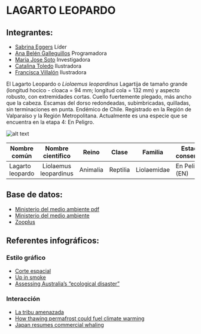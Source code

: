 #  LAGARTO LEOPARDO 
## Integrantes:
- [Sabrina Eggers](https://github.com/sabrina11s) Líder
- [Ana Belén Galleguillos](https://github.com/anagalleguillos) Programadora
- [Maria Jose Soto](https://github.com/CoteSoto) Investigadora
- [Catalina Toledo](https://github.com/catalinatoledo) Ilustradora
- [Francisca Villalón](https://github.com/Francisca-Pankii) Ilustradora

El Lagarto Leopardo o _Liolaemus leopardinus_ Lagartija de tamaño grande (longitud hocico - cloaca = 94 mm; longitud cola = 132 mm) y aspecto robusto, con extremidades cortas. Cuello fuertemente plegado, más ancho que la cabeza. Escamas del dorso redondeadas, subimbricadas, quilladas, sin terminaciones en punta. Endémico de Chile. Registrado en la Región de Valparaíso y la Región Metropolitana. Actualmente es una especie que se encuentra en la etapa 4: En Peligro.

![alt text](https://www.zooplus.es/magazine/wp-content/uploads/2020/06/Gecko-leopardo-1.jpeg "Lagarto leopardo")

| Nombre común | Nombre científico | Reino | Clase | Familia | Estado de conservación | 
| -------------|:-----------------:|  ---  |  ---  |  ---    |         ---            |
| Lagarto leopardo   | Liolaemus leopardinus | Animalia | Reptilia | Liolaemidae | En Peligro (EN) |



## Base de datos: 
- [Ministerio del medio ambiente pdf](http://www.mma.gob.cl/clasificacionespecies/fichas12proceso/fichas-finales/Liolaemus_leopardinus_12RCE_FIN.pdf)
- [Ministerio del medio ambiente](http://especies.mma.gob.cl/CNMWeb/Web/WebCiudadana/ficha_indepen.aspx?EspecieId=871&Version=1) 
- [Zooplus](https://www.zooplus.es/magazine/reptiles/especies-de-reptiles/gecko-leopardo) 
               



## Referentes infográficos:
### Estilo gráfico 
- [Corte espacial](https://www.scmp.com/infographics/article/2100532/how-asian-face-got-its-unique-characteristics)
- [Up in smoke](https://graphics.reuters.com/USA-WILDFIRES/WINE/bdwpkkmxmpm/index.html)
- [Assessing Australia’s “ecological disaster”](https://graphics.reuters.com/AUSTRALIA-BUSHFIRES-WILDLIFE/0100B5672VM/index.html) 
### Interacción
- [La tribu amenazada](https://graphics.reuters.com/BRAZIL-INDIGENOUS/MINING/rlgvdllonvo/index.html) 
- [How thawing permafrost could fuel climate warming](https://graphics.reuters.com/CLIMATE-CHANGE/PERMAFROST/oakveelglvr/index.html)
- [Japan resumes commercial whaling](https://graphics.reuters.com/JAPAN-WHALING-COMMERCIAL/0100B05008H/index.html)



